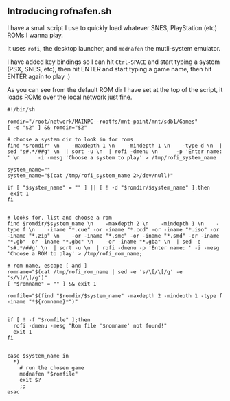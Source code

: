 ## Introducing rofnafen.sh

I have a small script I use to quickly load whatever SNES, PlayStation (etc) ROMs I wanna play.

It uses `rofi`, the desktop launcher, and `mednafen` the mutli-system emulator.

I have added key bindings so I can hit `Ctrl-SPACE` and start typing a system (PSX, SNES, etc),
then hit ENTER and start typing a game name, then hit ENTER again to play :)

As you can see from the default ROM dir I have set at the top of the script, it loads ROMs over the local network just fine.

```shell
#!/bin/sh

romdir="/root/network/MAINPC--rootfs/mnt-point/mnt/sdb1/Games"
[ -d "$2" ] && romdir="$2"

# choose a system dir to look in for roms
find "$romdir" \n    -maxdepth 1 \n    -mindepth 1 \n    -type d \n  | sed "s#.*/##g" \n  | sort -u \n  | rofi -dmenu \n      -p 'Enter name: ' \n      -i -mesg 'Choose a system to play' > /tmp/rofi_system_name

system_name=""
system_name="$(cat /tmp/rofi_system_name 2>/dev/null)"

if [ "$system_name" = "" ] || [ ! -d "$romdir/$system_name" ];then
 exit 1
fi


# looks for, list and choose a rom
find $romdir/$system_name \n    -maxdepth 2 \n    -mindepth 1 \n    -type f \n    -iname "*.cue" -or -iname "*.ccd" -or -iname "*.iso" -or -iname "*.zip" \n    -or -iname "*.smc" -or -iname "*.smd" -or -iname "*.gb" -or -iname "*.gbc" \n    -or -iname "*.gba" \n  | sed -e 's#.*/##g' \n  | sort -u \n  | rofi -dmenu -p 'Enter name: ' -i -mesg 'Choose a ROM to play' > /tmp/rofi_rom_name;

# rom name, escape [ and ]
romname="$(cat /tmp/rofi_rom_name | sed -e 's/\[/\[/g' -e 's/\]/\]/g')"
[ "$romname" = "" ] && exit 1

romfile="$(find "$romdir/$system_name" -maxdepth 2 -mindepth 1 -type f -iname "*${romname}*")"


if [ ! -f "$romfile" ];then
  rofi -dmenu -mesg "Rom file '$romname' not found!"
  exit 1
fi


case $system_name in
  *)
    # run the chosen game
    mednafen "$romfile"
    exit $?
    ;;
esac
```
